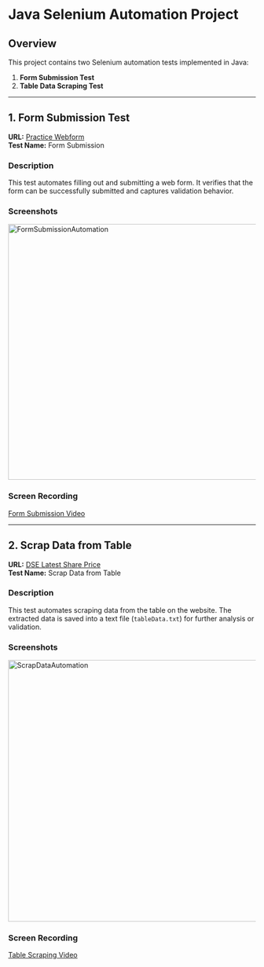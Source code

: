# Java Selenium Automation Project

## Overview
This project contains two Selenium automation tests implemented in Java:  
1. **Form Submission Test**  
2. **Table Data Scraping Test**  

---

## 1. Form Submission Test

**URL:** [Practice Webform](https://www.digitalunite.com/practice-webform-learners)  
**Test Name:** Form Submission  

### Description
This test automates filling out and submitting a web form. It verifies that the form can be successfully submitted and captures validation behavior.

### Screenshots
<img width="785" height="521" alt="FormSubmissionAutomation" src="https://github.com/user-attachments/assets/d905b6f6-828e-448e-aa05-261a94b5a3b4" />

### Screen Recording
[Form Submission Video](https://drive.google.com/file/d/1lydtV3s-_EWxGWRyNChNDmHjRCMOMVp3/view?usp=sharing)

---

## 2. Scrap Data from Table

**URL:** [DSE Latest Share Price](https://dsebd.org/latest_share_price_scroll_by_value.php)  
**Test Name:** Scrap Data from Table  

### Description
This test automates scraping data from the table on the website. The extracted data is saved into a text file (`tableData.txt`) for further analysis or validation.

### Screenshots
<img width="778" height="533" alt="ScrapDataAutomation" src="https://github.com/user-attachments/assets/a2bc0988-f845-4fc1-87f9-ec09e1d803f8" />

### Screen Recording
[Table Scraping Video](https://drive.google.com/file/d/1878ZrZ4YkUNCLVtzsfdA72i_2qJz8v85/view?usp=sharing)



